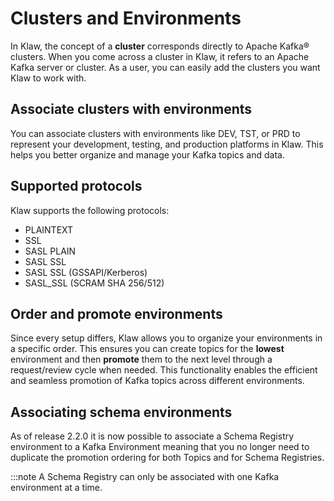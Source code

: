 # Clusters and Environments

In Klaw, the concept of a **cluster** corresponds directly to Apache
Kafka® clusters. When you come across a cluster in Klaw, it refers to an
Apache Kafka server or cluster. As a user, you can easily add the
clusters you want Klaw to work with.

## Associate clusters with environments

You can associate clusters with environments like DEV, TST, or PRD to
represent your development, testing, and production platforms in Klaw.
This helps you better organize and manage your Kafka topics and data.

## Supported protocols

Klaw supports the following protocols:

-   PLAINTEXT
-   SSL
-   SASL PLAIN
-   SASL SSL
-   SASL SSL (GSSAPI/Kerberos)
-   SASL_SSL (SCRAM SHA 256/512)

## Order and promote environments

Since every setup differs, Klaw allows you to organize your environments
in a specific order. This ensures you can create topics for the
**lowest** environment and then **promote** them to the next level
through a request/review cycle when needed. This functionality enables
the efficient and seamless promotion of Kafka topics across different
environments.

## Associating schema environments

As of release 2.2.0 it is now possible to associate a Schema Registry
environment to a Kafka Environment meaning that you no longer need to
duplicate the promotion ordering for both Topics and for Schema
Registries.

:::note
A Schema Registry can only be associated with one Kafka environment at a time.
